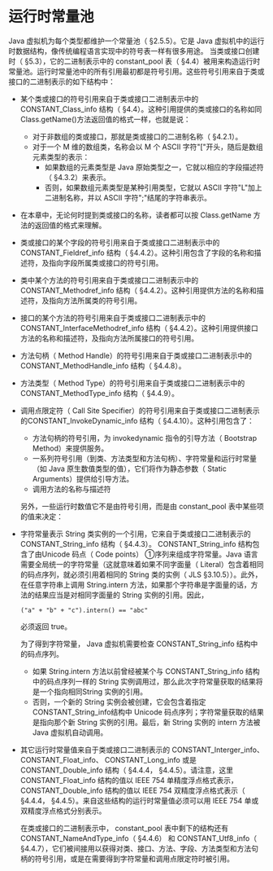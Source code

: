 # 运行时常量池

Java 虚拟机为每个类型都维护一个常量池（ §2.5.5）。它是 Java 虚拟机中的运行时数据结构，像传统编程语言实现中的符号表一样有很多用途。
当类或接口创建时（ §5.3），它的二进制表示中的 constant_pool 表（ §4.4）被用来构造运行时常量池。运行时常量池中的所有引用最初都是符号引用。这些符号引用来自于类或接口的二进制表示的如下结构中：

* 某个类或接口的符号引用来自于类或接口二进制表示中的 CONSTANT_Class_info 结构（ §4.4）。这种引用提供的类或接口的名称如同 Class.getName()方法返回值的格式一样，也就是说：

  * 对于非数组的类或接口，那就是类或接口的二进制名称（ §4.2.1）。
  * 对于一个 M 维的数组类，名称会以 M 个 ASCII 字符"["开头，随后是数组元素类型的表示：
    * 如果数组的元素类型是 Java 原始类型之一，它就以相应的字段描述符（ §4.3.2）来表示。
    * 否则，如果数组元素类型是某种引用类型，它就以 ASCII 字符"L"加上二进制名称，并以 ASCII 字符";"结尾的字符串表示。

* 在本章中，无论何时提到类或接口的名称，读者都可以按 Class.getName 方法的返回值的格式来理解。

* 类或接口的某个字段的符号引用来自于类或接口二进制表示中的CONSTANT_Fieldref_info 结构（ §4.4.2）。这种引用包含了字段的名称和描述符，及指向字段所属类或接口的符号引用。

* 类中某个方法的符号引用来自于类或接口二进制表示中的 CONSTANT_Methodref_info 结构（ §4.4.2）。这种引用提供方法的名称和描述符，及指向方法所属类的符号引用。

* 接口的某个方法的符号引用来自于类或接口二进制表示中的CONSTANT_InterfaceMethodref_info 结构（ §4.4.2）。这种引用提供接口方法的名称和描述符，及指向方法所属接口的符号引用。

* 方法句柄（ Method Handle）的符号引用来自于类或接口二进制表示中的CONSTANT_MethodHandle_info 结构（ §4.4.8）。

* 方法类型（ Method Type）的符号引用来自于类或接口二进制表示中的CONSTANT_MethodType_info 结构（ §4.4.9）。

* 调用点限定符（ Call Site Specifier）的符号引用来自于类或接口二进制表示的CONSTANT_InvokeDynamic_info 结构（ §4.4.10）。这种引用包含了：

  - 方法句柄的符号引用，为 invokedynamic 指令的引导方法（ Bootstrap Method）来提供服务。
  -  一系列符号引用（到类、方法类型和方法句柄）、字符常量和运行时常量（如 Java 原生数值类型的值），它们将作为静态参数（ Static Arguments）提供给引导方法。
  - 调用方法的名称与描述符

  另外，一些运行时数值它不是由符号引用，而是由 constant_pool 表中某些项的值来决定：

* 字符常量表示 String 类实例的一个引用，它来自于类或接口二进制表示的CONSTANT_String_info 结构（ §4.4.3）。 CONSTANT_String_info 结构包含了由Unicode 码点（ Code points） ①序列来组成字符常量。Java 语言需要全局统一的字符常量（这就意味着如果不同字面量（ Literal）包含着相同的码点序列，就必须引用着相同的 String 类的实例（ JLS §3.10.5））。此外，在任意字符串上调用 String.intern 方法，如果那个字符串是字面量的话，方法的结果应当是对相同字面量的 String 实例的引用。因此，

  ```
  ("a" + "b" + "c").intern() == "abc"
  ```

  必须返回 true。

  为了得到字符常量， Java 虚拟机需要检查 CONSTANT_String_info 结构中的码点序列。

  * 如果 String.intern 方法以前曾经被某个与 CONSTANT_String_info 结构中的码点序列一样的 String 实例调用过，那么此次字符常量获取的结果将是一个指向相同String 实例的引用。
  * 否则，一个新的 String 实例会被创建，它会包含着指定 CONSTANT_String_info结构中 Unicode 码点序列；字符常量获取的结果是指向那个新 String 实例的引用。最后，新 String 实例的 intern 方法被 Java 虚拟机自动调用。

* 其它运行时常量值来自于类或接口二进制表示的 CONSTANT_Interger_info、CONSTANT_Float_info、 CONSTANT_Long_info 或是 CONSTANT_Double_info 结构（ §4.4.4， §4.4.5）。请注意，这里 CONSTANT_Float_info 结构的值以 IEEE 754 单精度浮点格式表示， CONSTANT_Double_info 结构的值以 IEEE 754 双精度浮点格式表示（ §4.4.4， §4.4.5）。来自这些结构的运行时常量值必须可以用 IEEE 754 单或双精度浮点格式分别表示。

  在类或接口的二进制表示中， constant_pool 表中剩下的结构还有CONSTANT_NameAndType_info（ §4.4.6） 和 CONSTANT_Utf8_info（ §4.4.7），它们被间接用以获得对类、接口、方法、字段、方法类型和方法句柄的符号引用，或是在需要得到字符常量和调用点限定符时被引用。 